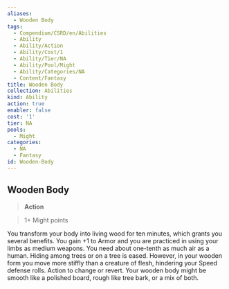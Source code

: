 ```yaml
---
aliases:
  - Wooden Body
tags:
  - Compendium/CSRD/en/Abilities
  - Ability
  - Ability/Action
  - Ability/Cost/1
  - Ability/Tier/NA
  - Ability/Pool/Might
  - Ability/Categories/NA
  - Content/Fantasy
title: Wooden Body
collection: Abilities
kind: Ability
action: true
enabler: false
cost: '1'
tier: NA
pools:
  - Might
categories:
  - NA
  - Fantasy
id: Wooden-Body
---
```

## Wooden Body    
>**Action**    
>1+ Might points  
    
You transform your body into living wood for ten minutes, which grants you several benefits. You gain +1 to Armor and you are practiced in using your limbs as medium weapons. You need about one-tenth as much air as a human. Hiding among trees or on a tree is eased. However, in your wooden form you move more stiffly than a creature of flesh, hindering your Speed defense rolls. Action to change or revert.	Your wooden body might be smooth like a polished board, rough like tree bark, or a mix of both.

